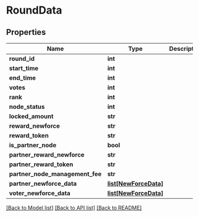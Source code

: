 # RoundData

## Properties
Name | Type | Description | Notes
------------ | ------------- | ------------- | -------------
**round_id** | **int** |  | 
**start_time** | **int** |  | 
**end_time** | **int** |  | 
**votes** | **int** |  | 
**rank** | **int** |  | 
**node_status** | **int** |  | 
**locked_amount** | **str** |  | 
**reward_newforce** | **str** |  | 
**reward_token** | **str** |  | 
**is_partner_node** | **bool** |  | 
**partner_reward_newforce** | **str** |  | 
**partner_reward_token** | **str** |  | 
**partner_node_management_fee** | **str** |  | 
**partner_newforce_data** | [**list[NewForceData]**](NewForceData.md) |  | 
**voter_newforce_data** | [**list[NewForceData]**](NewForceData.md) |  | 

[[Back to Model list]](../README.md#documentation-for-models) [[Back to API list]](../README.md#documentation-for-api-endpoints) [[Back to README]](../README.md)

